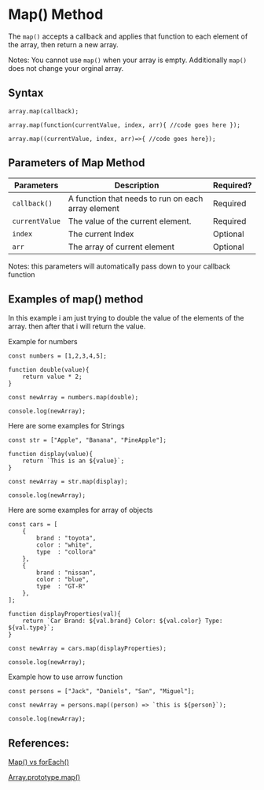# Map() Method

The `map()` accepts a callback and applies that function to each element of the array, then return a new array. 

Notes: 
You cannot use `map()` when your array is empty. 
Additionally `map()` does not change your orginal array.

## Syntax
```
array.map(callback);

array.map(function(currentValue, index, arr){ //code goes here });

array.map((currentValue, index, arr)=>{ //code goes here});
```


## Parameters of Map Method
| Parameters         | Description                                        | Required? |
| ------------------ | ---------------------------------------------------|-----------|
| `callback() `      | A function that needs to run on each array element | Required  |
| `currentValue`     | The value of the current element.                  | Required  |
| `index `           | The current Index                                  | Optional  |
| `arr `             | The array of current element                       | Optional  |

Notes: this parameters will automatically pass down to your callback function

## Examples of map() method
In this example i am just trying to double the value of the elements of the array. 
then after that i will return the value.

Example for numbers
```
const numbers = [1,2,3,4,5];

function double(value){
    return value * 2;
}

const newArray = numbers.map(double);

console.log(newArray);
```
Here are some examples for Strings
```
const str = ["Apple", "Banana", "PineApple"];

function display(value){
    return `This is an ${value}`;
}

const newArray = str.map(display);

console.log(newArray);
```
Here are some examples for array of objects
```
const cars = [
    { 
        brand : "toyota",
        color : "white",
        type  : "collora"
    },
    { 
        brand : "nissan",
        color : "blue",
        type  : "GT-R"
    },
];

function displayProperties(val){
    return `Car Brand: ${val.brand} Color: ${val.color} Type: ${val.type}`;
}

const newArray = cars.map(displayProperties);

console.log(newArray);
```
Example how to use arrow function
```
const persons = ["Jack", "Daniels", "San", "Miguel"];

const newArray = persons.map((person) => `this is ${person}`);

console.log(newArray);
```


## References:
<a href="https://medium.com/@YAKStack/react-map-vs-foreach-31821dcb71a6#:~:text=Both%20map()%20and%20forEach()%20are%20useful%20methods%20for,you%20should%20use%20map()%20." target="_blank">Map() vs forEach()</a>

<a href="https://developer.mozilla.org/en-US/docs/Web/JavaScript/Reference/Global_Objects/Array/map" target="_blank">Array.prototype.map()</a>